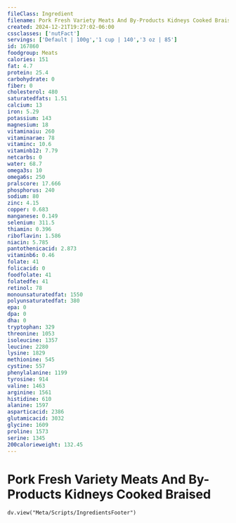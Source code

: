 ```yaml
---
fileClass: Ingredient
filename: Pork Fresh Variety Meats And By-Products Kidneys Cooked Braised
created: 2024-12-21T19:27:02-06:00
cssclasses: ['nutFact']
servings: ['Default | 100g','1 cup | 140','3 oz | 85']
id: 167860
foodgroup: Meats
calories: 151
fat: 4.7
protein: 25.4
carbohydrate: 0
fiber: 0
cholesterol: 480
saturatedfats: 1.51
calcium: 13
iron: 5.29
potassium: 143
magnesium: 18
vitaminaiu: 260
vitaminarae: 78
vitaminc: 10.6
vitaminb12: 7.79
netcarbs: 0
water: 68.7
omega3s: 10
omega6s: 250
pralscore: 17.666
phosphorus: 240
sodium: 80
zinc: 4.15
copper: 0.683
manganese: 0.149
selenium: 311.5
thiamin: 0.396
riboflavin: 1.586
niacin: 5.785
pantothenicacid: 2.873
vitaminb6: 0.46
folate: 41
folicacid: 0
foodfolate: 41
folatedfe: 41
retinol: 78
monounsaturatedfat: 1550
polyunsaturatedfat: 380
epa: 0
dpa: 0
dha: 0
tryptophan: 329
threonine: 1053
isoleucine: 1357
leucine: 2280
lysine: 1829
methionine: 545
cystine: 557
phenylalanine: 1199
tyrosine: 914
valine: 1463
arginine: 1561
histidine: 610
alanine: 1597
asparticacid: 2386
glutamicacid: 3032
glycine: 1609
proline: 1573
serine: 1345
200calorieweight: 132.45
---
```


# Pork Fresh Variety Meats And By-Products Kidneys Cooked Braised

```dataviewjs
dv.view("Meta/Scripts/IngredientsFooter")
```